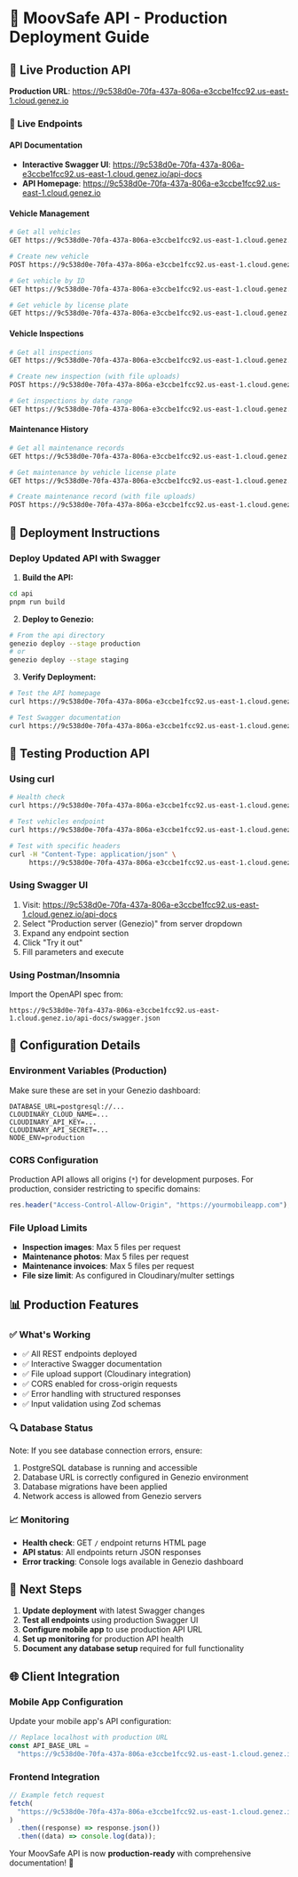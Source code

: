 # 🚀 MoovSafe API - Production Deployment Guide

## 📍 Live Production API

**Production URL**: https://9c538d0e-70fa-437a-806a-e3ccbe1fcc92.us-east-1.cloud.genez.io

### 🔗 Live Endpoints

#### **API Documentation**

- **Interactive Swagger UI**: https://9c538d0e-70fa-437a-806a-e3ccbe1fcc92.us-east-1.cloud.genez.io/api-docs
- **API Homepage**: https://9c538d0e-70fa-437a-806a-e3ccbe1fcc92.us-east-1.cloud.genez.io

#### **Vehicle Management**

```bash
# Get all vehicles
GET https://9c538d0e-70fa-437a-806a-e3ccbe1fcc92.us-east-1.cloud.genez.io/api/vehicles

# Create new vehicle
POST https://9c538d0e-70fa-437a-806a-e3ccbe1fcc92.us-east-1.cloud.genez.io/api/vehicles

# Get vehicle by ID
GET https://9c538d0e-70fa-437a-806a-e3ccbe1fcc92.us-east-1.cloud.genez.io/api/vehicles/{id}

# Get vehicle by license plate
GET https://9c538d0e-70fa-437a-806a-e3ccbe1fcc92.us-east-1.cloud.genez.io/api/vehicles/license/{licensePlate}
```

#### **Vehicle Inspections**

```bash
# Get all inspections
GET https://9c538d0e-70fa-437a-806a-e3ccbe1fcc92.us-east-1.cloud.genez.io/api/inspections

# Create new inspection (with file uploads)
POST https://9c538d0e-70fa-437a-806a-e3ccbe1fcc92.us-east-1.cloud.genez.io/api/inspections

# Get inspections by date range
GET https://9c538d0e-70fa-437a-806a-e3ccbe1fcc92.us-east-1.cloud.genez.io/api/inspections/date?startDate=2024-10-01&endDate=2024-10-31
```

#### **Maintenance History**

```bash
# Get all maintenance records
GET https://9c538d0e-70fa-437a-806a-e3ccbe1fcc92.us-east-1.cloud.genez.io/api/maintenance

# Get maintenance by vehicle license plate
GET https://9c538d0e-70fa-437a-806a-e3ccbe1fcc92.us-east-1.cloud.genez.io/api/maintenance/vehicle/{licensePlate}

# Create maintenance record (with file uploads)
POST https://9c538d0e-70fa-437a-806a-e3ccbe1fcc92.us-east-1.cloud.genez.io/api/maintenance
```

## 🔄 Deployment Instructions

### **Deploy Updated API with Swagger**

1. **Build the API:**

```bash
cd api
pnpm run build
```

2. **Deploy to Genezio:**

```bash
# From the api directory
genezio deploy --stage production
# or
genezio deploy --stage staging
```

3. **Verify Deployment:**

```bash
# Test the API homepage
curl https://9c538d0e-70fa-437a-806a-e3ccbe1fcc92.us-east-1.cloud.genez.io/

# Test Swagger documentation
curl https://9c538d0e-70fa-437a-806a-e3ccbe1fcc92.us-east-1.cloud.genez.io/api-docs
```

## 🧪 Testing Production API

### **Using curl**

```bash
# Health check
curl https://9c538d0e-70fa-437a-806a-e3ccbe1fcc92.us-east-1.cloud.genez.io/

# Test vehicles endpoint
curl https://9c538d0e-70fa-437a-806a-e3ccbe1fcc92.us-east-1.cloud.genez.io/api/vehicles

# Test with specific headers
curl -H "Content-Type: application/json" \
     https://9c538d0e-70fa-437a-806a-e3ccbe1fcc92.us-east-1.cloud.genez.io/api/vehicles
```

### **Using Swagger UI**

1. Visit: https://9c538d0e-70fa-437a-806a-e3ccbe1fcc92.us-east-1.cloud.genez.io/api-docs
2. Select "Production server (Genezio)" from server dropdown
3. Expand any endpoint section
4. Click "Try it out"
5. Fill parameters and execute

### **Using Postman/Insomnia**

Import the OpenAPI spec from:

```
https://9c538d0e-70fa-437a-806a-e3ccbe1fcc92.us-east-1.cloud.genez.io/api-docs/swagger.json
```

## 🔧 Configuration Details

### **Environment Variables (Production)**

Make sure these are set in your Genezio dashboard:

```env
DATABASE_URL=postgresql://...
CLOUDINARY_CLOUD_NAME=...
CLOUDINARY_API_KEY=...
CLOUDINARY_API_SECRET=...
NODE_ENV=production
```

### **CORS Configuration**

Production API allows all origins (`*`) for development purposes. For production, consider restricting to specific domains:

```typescript
res.header("Access-Control-Allow-Origin", "https://yourmobileapp.com");
```

### **File Upload Limits**

- **Inspection images**: Max 5 files per request
- **Maintenance photos**: Max 5 files per request
- **Maintenance invoices**: Max 5 files per request
- **File size limit**: As configured in Cloudinary/multer settings

## 📊 Production Features

### **✅ What's Working**

- ✅ All REST endpoints deployed
- ✅ Interactive Swagger documentation
- ✅ File upload support (Cloudinary integration)
- ✅ CORS enabled for cross-origin requests
- ✅ Error handling with structured responses
- ✅ Input validation using Zod schemas

### **🔍 Database Status**

Note: If you see database connection errors, ensure:

1. PostgreSQL database is running and accessible
2. Database URL is correctly configured in Genezio environment
3. Database migrations have been applied
4. Network access is allowed from Genezio servers

### **📈 Monitoring**

- **Health check**: GET `/` endpoint returns HTML page
- **API status**: All endpoints return JSON responses
- **Error tracking**: Console logs available in Genezio dashboard

## 🎯 Next Steps

1. **Update deployment** with latest Swagger changes
2. **Test all endpoints** using production Swagger UI
3. **Configure mobile app** to use production API URL
4. **Set up monitoring** for production API health
5. **Document any database setup** required for full functionality

## 🌐 Client Integration

### **Mobile App Configuration**

Update your mobile app's API configuration:

```typescript
// Replace localhost with production URL
const API_BASE_URL =
  "https://9c538d0e-70fa-437a-806a-e3ccbe1fcc92.us-east-1.cloud.genez.io";
```

### **Frontend Integration**

```javascript
// Example fetch request
fetch(
  "https://9c538d0e-70fa-437a-806a-e3ccbe1fcc92.us-east-1.cloud.genez.io/api/vehicles"
)
  .then((response) => response.json())
  .then((data) => console.log(data));
```

Your MoovSafe API is now **production-ready** with comprehensive documentation! 🚀
